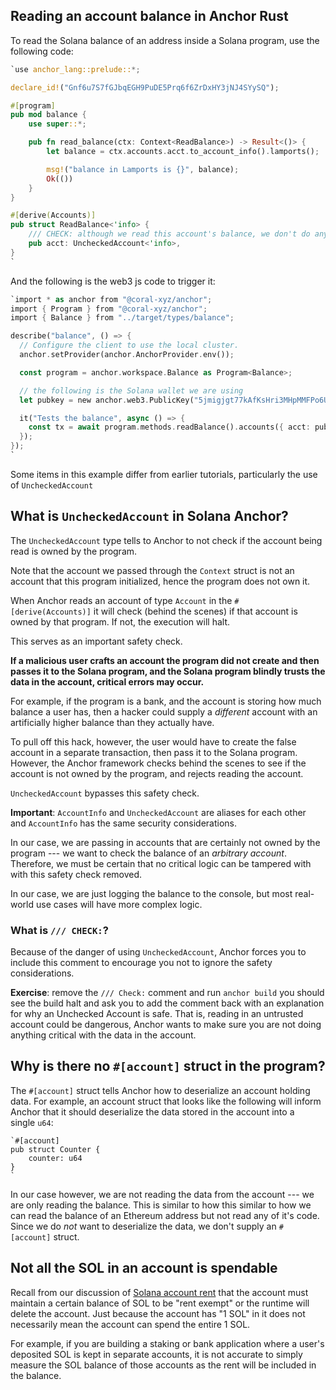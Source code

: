 Reading an account balance in Anchor Rust
-----------------------------------------

To read the Solana balance of an address inside a Solana program, use the following code:

```rust
`use anchor_lang::prelude::*;

declare_id!("Gnf6u7S7fGJbqEGH9PuDE5Prq6f6ZrDxHY3jNJ4SYySQ");

#[program]
pub mod balance {
    use super::*;

    pub fn read_balance(ctx: Context<ReadBalance>) -> Result<()> {
        let balance = ctx.accounts.acct.to_account_info().lamports();

        msg!("balance in Lamports is {}", balance);
        Ok(())
    }
}

#[derive(Accounts)]
pub struct ReadBalance<'info> {
    /// CHECK: although we read this account's balance, we don't do anything with the information
    pub acct: UncheckedAccount<'info>,
}
`
```

And the following is the web3 js code to trigger it:

```rust
`import * as anchor from "@coral-xyz/anchor";
import { Program } from "@coral-xyz/anchor";
import { Balance } from "../target/types/balance";

describe("balance", () => {
  // Configure the client to use the local cluster.
  anchor.setProvider(anchor.AnchorProvider.env());

  const program = anchor.workspace.Balance as Program<Balance>;

  // the following is the Solana wallet we are using
  let pubkey = new anchor.web3.PublicKey("5jmigjgt77kAfKsHri3MHpMMFPo6UuiAMF19VdDfrrTj");

  it("Tests the balance", async () => {
    const tx = await program.methods.readBalance().accounts({ acct: pubkey }).rpc();
  });
});
`
```

Some items in this example differ from earlier tutorials, particularly the use of `UncheckedAccount`


What is `UncheckedAccount` in Solana Anchor?
--------------------------------------------

The `UncheckedAccount` type tells to Anchor to not check if the account being read is owned by the program.

Note that the account we passed through the `Context` struct is not an account that this program initialized, hence the program does not own it.

When Anchor reads an account of type `Account` in the `#[derive(Accounts)]` it will check (behind the scenes) if that account is owned by that program. If not, the execution will halt.

This serves as an important safety check.

**If a malicious user crafts an account the program did not create and then passes it to the Solana program, and the Solana program blindly trusts the data in the account, critical errors may occur.**

For example, if the program is a bank, and the account is storing how much balance a user has, then a hacker could supply a *different* account with an artificially higher balance than they actually have.

To pull off this hack, however, the user would have to create the false account in a separate transaction, then pass it to the Solana program. However, the Anchor framework checks behind the scenes to see if the account is not owned by the program, and rejects reading the account.

`UncheckedAccount` bypasses this safety check.

**Important**: `AccountInfo` and `UncheckedAccount` are aliases for each other and `AccountInfo` has the same security considerations.

In our case, we are passing in accounts that are certainly not owned by the program --- we want to check the balance of an *arbitrary account*. Therefore, we must be certain that no critical logic can be tampered with with this safety check removed.

In our case, we are just logging the balance to the console, but most real-world use cases will have more complex logic.

### What is `/// CHECK:`?

Because of the danger of using `UncheckedAccount`, Anchor forces you to include this comment to encourage you not to ignore the safety considerations.

**Exercise**: remove the `/// Check:` comment and run `anchor build` you should see the build halt and ask you to add the comment back with an explanation for why an Unchecked Account is safe. That is, reading in an untrusted account could be dangerous, Anchor wants to make sure you are not doing anything critical with the data in the account.

Why is there no `#[account]` struct in the program?
---------------------------------------------------

The `#[account]` struct tells Anchor how to deserialize an account holding data. For example, an account struct that looks like the following will inform Anchor that it should deserialize the data stored in the account into a single `u64`:

```
`#[account]
pub struct Counter {
    counter: u64
}
`
```

In our case however, we are not reading the data from the account --- we are only reading the balance. This is similar to how this similar to how we can read the balance of an Ethereum address but not read any of it's code. Since we do *not* want to deserialize the data, we don't supply an `#[account]` struct.

Not all the SOL in an account is spendable
------------------------------------------

Recall from our discussion of [Solana account rent](https://www.rareskills.io/post/solana-account-rent) that the account must maintain a certain balance of SOL to be "rent exempt" or the runtime will delete the account. Just because the account has "1 SOL" in it does not necessarily mean the account can spend the entire 1 SOL.

For example, if you are building a staking or bank application where a user's deposited SOL is kept in separate accounts, it is not accurate to simply measure the SOL balance of those accounts as the rent will be included in the balance.